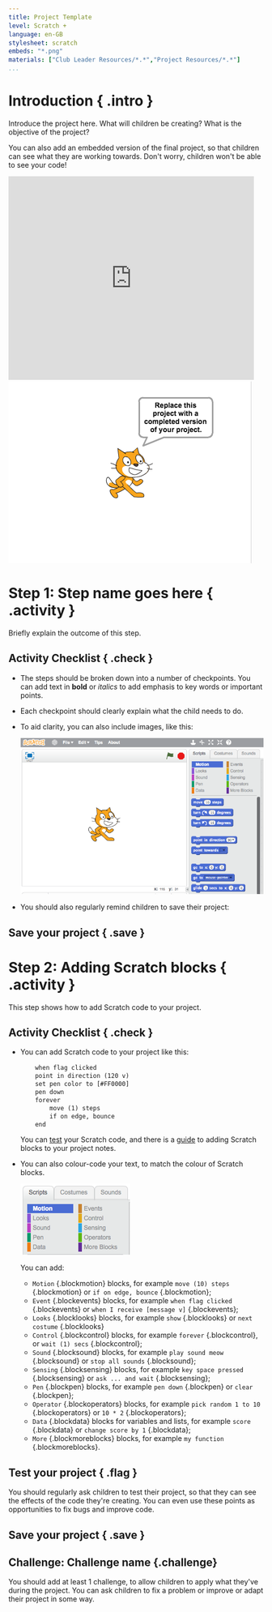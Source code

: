 ```yaml
---
title: Project Template
level: Scratch +
language: en-GB
stylesheet: scratch
embeds: "*.png"
materials: ["Club Leader Resources/*.*","Project Resources/*.*"]
...
```


# Introduction { .intro }

Introduce the project here. What will children be creating? What is the objective of the project?

You can also add an embedded version of the final project, so that children can see what they are working towards. Don't worry, children won't be able to see your code!

<div class="scratch-preview">
  <iframe allowtransparency="true" width="485" height="402" src="http://scratch.mit.edu/projects/embed/32722912/?autostart=true" frameborder="0"></iframe>
  <img src="project-final.png">
</div>

# Step 1: Step name goes here { .activity }

Briefly explain the outcome of this step.

## Activity Checklist { .check }

+ The steps should be broken down into a number of checkpoints. You can add text in __bold__ or _italics_ to add emphasis to key words or important points.

+ Each checkpoint should clearly explain what the child needs to do.

+ To aid clarity, you can also include images, like this:

	![screenshot](image.png)

+ You should also regularly remind children to save their project:

## Save your project { .save }

# Step 2: Adding Scratch blocks { .activity }

This step shows how to add Scratch code to your project.

## Activity Checklist { .check }

+ You can add Scratch code to your project like this:

	```blocks
		when flag clicked
		point in direction (120 v)
		set pen color to [#FF0000]
		pen down
		forever
			move (1) steps
			if on edge, bounce
		end
	```

	You can [test](http://scratchblocks.codeclub.org.uk) your Scratch code, and there is a [guide](http://wiki.scratch.mit.edu/wiki/Block_Plugin/Syntax) to adding Scratch blocks to your project notes.

+ You can also colour-code your text, to match the colour of Scratch blocks.

	![screenshot](blocks.png)

	You can add:

	+ `Motion` {.blockmotion} blocks, for example `move (10) steps` {.blockmotion} or `if on edge, bounce` {.blockmotion};
	+ `Event` {.blockevents} blocks, for example `when flag clicked` {.blockevents} or `when I receive [message v]` {.blockevents};
	+ `Looks` {.blocklooks} blocks, for example `show` {.blocklooks} or `next costume` {.blocklooks}
	+ `Control` {.blockcontrol} blocks, for example `forever` {.blockcontrol}, or `wait (1) secs` {.blockcontrol};
	+ `Sound` {.blocksound} blocks, for example `play sound meow` {.blocksound} or `stop all sounds` {.blocksound};
	+ `Sensing` {.blocksensing} blocks, for example `key space pressed` {.blocksensing} or `ask ... and wait` {.blocksensing};
	+ `Pen` {.blockpen} blocks, for example `pen down` {.blockpen} or `clear` {.blockpen};
	+ `Operator` {.blockoperators} blocks, for example `pick random 1 to 10` {.blockoperators} or `10 * 2` {.blockoperators};
	+ `Data` {.blockdata} blocks for variables and lists, for example `score` {.blockdata} or `change score by 1` {.blockdata};
	+ `More` {.blockmoreblocks} blocks, for example `my function` {.blockmoreblocks}.

## Test your project { .flag }
You should regularly ask children to test their project, so that they can see the effects of the code they're creating. You can even use these points as opportunities to fix bugs and improve code.

## Save your project { .save }

## Challenge: Challenge name {.challenge}
You should add at least 1 challenge, to allow children to apply what they've during the project. You can ask children to fix a problem or improve or adapt their project in some way. 

